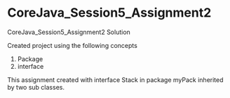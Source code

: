 # CoreJava_Session5_Assignment2
CoreJava_Session5_Assignment2 Solution

Created project using the following concepts
1. Package
2. interface

This assignment created with interface Stack in package myPack
inherited by two sub classes.
